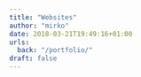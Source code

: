 ```yaml
---
title: "Websites"
author: "mirko"
date: 2018-03-21T19:49:16+01:00
urls:
  back: "/portfolio/"
draft: false
---
```

